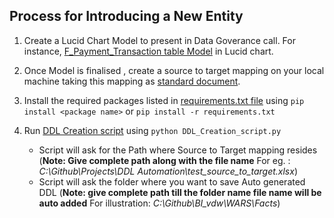 ## Process for Introducing a New Entity

1. Create a Lucid Chart Model to present in Data Goverance call. For instance, [F_Payment_Transaction table Model](https://www.lucidchart.com/documents/edit/4e1f306c-b340-441f-a870-0e5d4d3e3a33/0) in Lucid chart.

2. Once Model is finalised , create a source to target mapping on your local machine taking this mapping as [standard document](https://github.com/nsingh151/Projects/blob/master/DDL%20Automation/test_source_to_target.xlsx).

3. Install the required packages listed in [requirements.txt file](https://github.com/nsingh151/Projects/blob/master/DDL%20Automation/requiremnets.txt.txt) using ``` pip install <package name> ``` or ``` pip install -r requirements.txt ```

4. Run [DDL Creation script](https://github.com/nsingh151/Projects/blob/master/DDL%20Automation/DDL_Creation_script.py)  using ``` python DDL_Creation_script.py ```
    - Script will ask for the Path where Source to Target mapping resides (**Note: Give complete path along with the file name** For eg. : *C:\Github\Projects\DDL Automation\test_source_to_target.xlsx*)
    - Script will ask the folder where you want to save Auto generated DDL (**Note: give complete path till the folder name file name will be auto added** For illustration: *C:\Github\BI_vdw\WARS\Facts*)
